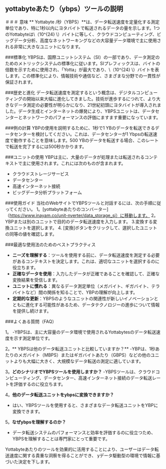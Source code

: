 ## yottabyteあたり（ybps）ツールの説明

＃＃＃ 意味
** Yottabyte /秒（YBPS）**は、データ転送速度を定量化する測定単位であり、特に1秒以内にヨタバイトで転送されるデータの量を示します。1つのYottabyteは\（10^{24} \）バイトに等しく、クラウドコンピューティング、ビッグデータ分析、高度なネットワーキングなどの大容量データ環境で主に使用される非常に大きなユニットになります。

###標準化
YBPSは、国際ユニットシステム（SI）の一部であり、データ測定のためのメトリックシステムの標準化に従います。SIプレフィックスは、バイトの倍数を示すために使用され、「Yotta」が最大であり、\（10^{24} \）バイトを表します。この標準化により、情報技術や通信など、さまざまな分野での一貫性が保証されます。

###歴史と進化
データ転送速度を測定するという概念は、デジタルコンピューティングの開始以来大幅に進化してきました。技術が進歩するにつれて、より大きなデータ測定の必要性が明らかになり、21世紀初頭にヨタバイトが導入されました。データ生成とインターネットの爆発により、YBPSユニットは、データセンターとネットワークのパフォーマンスの評価にますます重要になっています。

###例の計算
YBPの使用を説明するために、1秒で1 YBのデータを転送できるデータセンターを検討してください。これは、データセンターが1 Ybpsの転送速度で動作することを意味します。500 YBのデータを転送する場合、このレートで転送を完了するには500秒かかります。

###ユニットの使用
YBPは主に、大量のデータが処理または転送されるコンテキストで主に使用されます。これには次のものが含まれます。
- クラウドストレージサービス
- データセンター
- 高速インターネット接続
- ビッグデータ分析プラットフォーム

###使用ガイド
当社のWebサイトでYBPSツールと対話するには、次の手順に従ってください。
1。[yottabyteあたりのコンバーター]（https://www.inayam.co/unit-nverter/data_storage_si）に移動します。
2。YBPまたは別のユニットで目的のデータ転送速度を入力します。
3.変換する変換ユニットを選択します。
4. [変換]ボタンをクリックして、選択したユニットの同等の値を確認します。

###最適な使用法のためのベストプラクティス
-  **ニーズを理解する**：ツールを使用する前に、データ転送速度を測定する必要があるコンテキストを決定します。これは、適切なユニットを選択するのに役立ちます。
-  **正確なデータを使用**：入力したデータが正確であることを確認して、正確な変換結果を受信します。
-  **ユニットに慣れる**：異なるデータ測定単位（メガバイト、ギガバイト、テラバイトなど）間の関係を知ることで、YBPの理解が向上します。
-  **定期的な更新**：YBPSのようなユニットの関連性が新しいイノベーションとともに進化する可能性があるため、データテクノロジーの進歩について情報を提供し続けます。

###よくある質問（FAQ）

1。
-YBPSは、主に大容量のデータ環境で使用されるYottabytesのデータ転送速度を示す測定単位です。

2。** YBPSは他のデータ転送ユニットと比較していますか？**
-YBPは、1秒あたりのメガバイト（MBPS）またはギガバイトあたり（GBPS）などの他のユニットよりも大幅に大きく、大規模なデータ転送の測定に適しています。

3。**どのシナリオでYBPSツールを使用しますか？**
-YBPSツールは、クラウドコンピューティング、データセンター、高速インターネット接続のデータ転送レートを評価するのに役立ちます。

4。**他のデータ転送ユニットをybpsに変換できますか？**
- はい、YBPSツールを使用すると、さまざまなデータ転送ユニットをYBPに変換できます。

5。**なぜybpsを理解するのか？**
- データ転送システムのパフォーマンスと効率を評価するのに役立つため、YBPSを理解することは専門家にとって重要です。

Yottabyteあたりのツールを効果的に活用することにより、ユーザーはデータ転送速度に関する貴重な洞察を得ることができ、 yデータ駆動型の環境で情報に基づいた決定を下します。